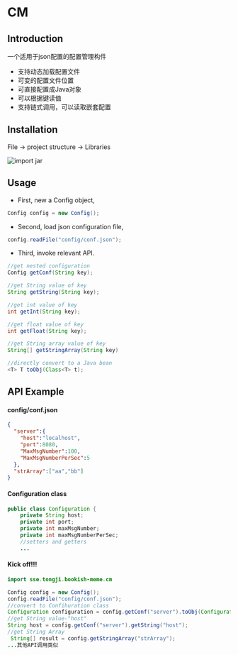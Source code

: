 # CM

## Introduction

一个适用于json配置的配置管理构件

- 支持动态加载配置文件
- 可变的配置文件位置
- 可直接配置成Java对象
- 可以根据键读值
- 支持链式调用，可以读取嵌套配置

## Installation

File -> project structure -> Libraries

![import jar](https://raw.githubusercontent.com/anna/bookish-component/CM/img/importjar.png)

## Usage
- First, new a Config object,
```java
Config config = new Config();
```
- Second, load json configuration file,
```java
config.readFile("config/conf.json");
```
- Third, invoke relevant API.
```java
//get nested configuration
Config getConf(String key);

//get String value of key
String getString(String key);

//get int value of key
int getInt(String key);

//get float value of key
int getFloat(String key);

//get String array value of key
String[] getStringArray(String key)

//directly convert to a Java bean
<T> T toObj(Class<T> t);
```

## API Example
#### config/conf.json
```json
{
  "server":{
    "host":"localhost",
    "port":8080,
    "MaxMsgNumber":100,
    "MaxMsgNumberPerSec":5
  },
  "strArray":["aa","bb"]
}
```
#### Configuration class
```java
public class Configuration {
    private String host;
    private int port;
    private int maxMsgNumber;
    private int maxMsgNumberPerSec;
    //setters and getters
    ...
```
#### Kick off!!!
```java
import sse.tongji.bookish-meme.cm

Config config = new Config();
config.readFile("config/conf.json");
//convert to Confihuration class
Configuration configuration = config.getConf("server").toObj(Configuration.class);
//get String value-"host"
String host = config.getConf("server").getString("host");
//get String Array
 String[] result = config.getStringArray("strArray");
...其他API调用类似
```
